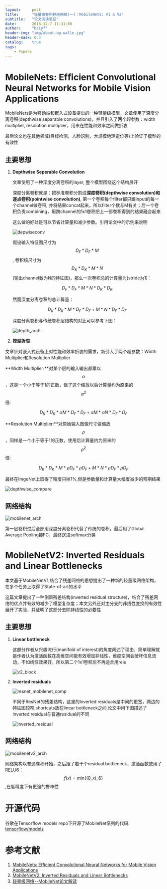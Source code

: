 ```yaml
---
layout:     post
title:      "轻量级卷积神经网络(一)：MobileNets: V1 & V2"
subtitle:   "论文阅读笔记"
date:       2018-12-7 11:31:00
author:     "baiyf"
header-img: "img/about-bg-walle.jpg"
header-mask: 0.3
catalog:    true
tags:
    - Papers
---
```


# MobileNets: Efﬁcient Convolutional Neural Networks for Mobile Vision Applications

MobileNets是为移动端和嵌入式设备提出的一种轻量级模型，文章使用了深度分离卷积(depthwise separable convolutions)，并且引入了两个超参数：width multiplier, resolution multiplier，用来在性能和效率之间做折衷

最后论文也在其他领域(目标检测，人脸识别，大规模地理定位等)上验证了模型的有效性

## 主要思想

1. **Depthwise Seperable Convolution**

   文章使用了一种深度分离卷积的layer, 整个模型围绕这个结构展开

   深度分离卷积就是：把标准卷积分割成**深度卷积(depthwise convolution)**和**逐点卷积(pointwise convolution)**, 第一个卷积每个filter都只跟input的每一个channel做卷积, 并将结果concat起来，所以filter个数与M有关；后一个卷积负责combining，用跨channel的1x1卷积把上一部卷积得到的结果融合起来

   这么做的好处是可以节省计算量和减少参数。引用论文中的示例来说明

   ![depwiseconv](/img/post/depwiseconv.png)

   假设输入特征图尺寸为$$D_F*D_F*M$$, 卷积核尺寸为$$D_K*D_K*M*N$$(输出channel数为N的特征图)，那么一次卷积总的计算量为(stride为1)：

   $$D_F*D_F*M*N*D_K*D_K$$

   然而深度分离卷积的总计算量：

   $$D_K*D_K*M*D_F*D_F+M*N*D_F*D_F$$

   深度分离卷积与传统卷积层结构的对比可以参考下图：

   ![depth_arch](/img/post/depth_arch.png)

2. **模型折衷**

文章针对嵌入式设备上对性能和效率折衷的需求，新引入了两个超参数：Width Multiplier和Resolution Multiplier

**Width Multiplier:**对某个层的输入输出都乘以$$\alpha$$，这是一个小于等于1的正数，做了这个缩放以后计算量约为原来的$$\alpha^2$$倍:

$$D_K*D_K*\alpha M*D_F*D_F+\alpha M*\alpha N*D_F*D_F$$

**Resolution Multiplier:**对原始输入图像尺寸做缩放$$\rho$$，同样是一个小于等于1的正数，使用后计算量约为原来的$$\rho^2$$倍:

$$D_K*D_K*M*\rho D_F*\rho D_F+M*N*\rho D_F*\rho D_F$$

最终在ImgeNet上取得了精度只掉1%,但是参数量和计算量大幅度减少的预期结果

![depthwise_compare](/img/post/depthwise_compare.png)

## 网络结构

![mobilenet_arch](/img/post/mobilenet_arch.png)

第一层卷积过后全部用深度分离卷积代替了传统的卷积，最后用了Global Average Pooling接FC，最终送进softmax分类

# MobileNetV2: Inverted Residuals and Linear Bottlenecks 

本文基于MobileNetV1,结合了残差网络的思想提出了一种新的轻量级网络架构，在多个任务上取得了State-of-art的水平

这篇文章提出了一种倒置残差结构(inverted residual structure)，结合了残差网络的优点并有效的减少了模型复杂度；本文另外还对主分支的非线性变换的有效性展开了实验，并证明了这部分去除非线性的必要性

## 主要思想

1. **Linear bottleneck**

   这部分作者从兴趣流行(manifold of interest)的角度阐述了理由，简单理解就是作者认为激活函数在高维空间能有效增加非线性，维度空间会破坏信息流动，不如线性效果好，所以第二个1x1卷积后不再适合用relu

   ![v2_block](/img/post/v2_block.png)

2. **Inverted residuals**

   ![resnet_mobilenet_comp](/img/post/resnet_mobilenet_comp.png)

   不同于ResNet的残差结构，这里的Inverted residuals是中间的更宽，两边的特征图较窄,shortcuts放在linear bottleneck之间,论文中用下图描述了Inverted residual与普通residual的不同

   ![inverted_residual](/img/post/inverted_residual.png)

## 网络结构

![mobilenetv2_arch](/img/post/mobilenetv2_arch.png)

网络架构以普通卷积开始，之后跟了若干个residual bottleneck，激活函数使用了RELU6：$$f(x)=min\{(0,x),6\}$$,在低精度下有更强的鲁棒性

# 开源代码

谷歌在Tensorflow models repo下开源了MobileNet系列的代码: [tensorflow/models](https://github.com/tensorflow/models/tree/master/research/slim/nets/mobilenet)

# 参考文献

1. [MobileNets: Efficient Convolutional Neural Networks for Mobile Vision Applications](https://arxiv.org/pdf/1704.04861.pdf)
2. [MobileNetV2: Inverted Residuals and Linear Bottlenecks](https://arxiv.org/pdf/1801.04381.pdf)
3. [轻量级网络--MobileNet论文解读](https://blog.csdn.net/yifen4234/article/details/80163319)